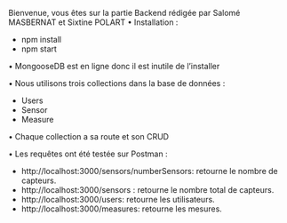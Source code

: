 Bienvenue, vous êtes sur la partie Backend rédigée par Salomé MASBERNAT et Sixtine POLART
•	Installation : 

-	npm install 
-	npm start

•	MongooseDB est en ligne donc il est inutile de l’installer

•	Nous utilisons trois collections dans la base de données :
 
-	Users
-	Sensor
-	Measure

•	Chaque collection a sa route et son CRUD

•	Les requêtes ont été testée sur Postman :

-	http://localhost:3000/sensors/numberSensors: retourne le nombre de capteurs.
-	http://localhost:3000/sensors : retourne le nombre total de capteurs.
-	http://localhost:3000/users: retourne les utilisateurs.
-	http://localhost:3000/measures: retourne les mesures.

